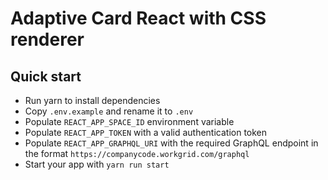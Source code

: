 # Adaptive Card React with CSS renderer

## Quick start
- Run yarn to install dependencies
- Copy `.env.example` and rename it to `.env`
- Populate `REACT_APP_SPACE_ID` environment variable
- Populate `REACT_APP_TOKEN` with a valid authentication token
- Populate `REACT_APP_GRAPHQL_URI` with the required GraphQL endpoint in the format `https://companycode.workgrid.com/graphql`
- Start your app with `yarn run start`